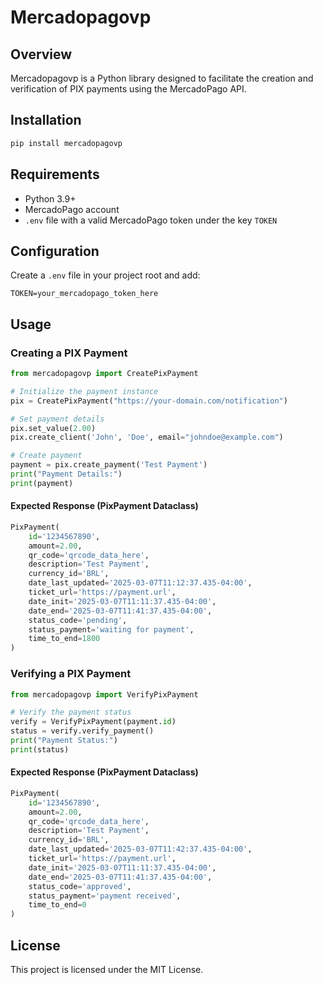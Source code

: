 
# Mercadopagovp

## Overview

Mercadopagovp is a Python library designed to facilitate the creation and verification of PIX payments using the MercadoPago API.

## Installation

```sh
pip install mercadopagovp
```

## Requirements

* Python 3.9+
* MercadoPago account
* `.env` file with a valid MercadoPago token under the key `TOKEN`

## Configuration

Create a `.env` file in your project root and add:

```
TOKEN=your_mercadopago_token_here
```

## Usage

### Creating a PIX Payment

```python
from mercadopagovp import CreatePixPayment

# Initialize the payment instance
pix = CreatePixPayment("https://your-domain.com/notification")

# Set payment details
pix.set_value(2.00)
pix.create_client('John', 'Doe', email="johndoe@example.com")

# Create payment
payment = pix.create_payment('Test Payment')
print("Payment Details:")
print(payment)
```

#### Expected Response (PixPayment Dataclass)

```python
PixPayment(
    id='1234567890',
    amount=2.00,
    qr_code='qrcode_data_here',
    description='Test Payment',
    currency_id='BRL',
    date_last_updated='2025-03-07T11:12:37.435-04:00',
    ticket_url='https://payment.url',
    date_init='2025-03-07T11:11:37.435-04:00',
    date_end='2025-03-07T11:41:37.435-04:00',
    status_code='pending',
    status_payment='waiting for payment',
    time_to_end=1800
)
```

### Verifying a PIX Payment

```python
from mercadopagovp import VerifyPixPayment

# Verify the payment status
verify = VerifyPixPayment(payment.id)
status = verify.verify_payment()
print("Payment Status:")
print(status)
```

#### Expected Response (PixPayment Dataclass)

```python
PixPayment(
    id='1234567890',
    amount=2.00,
    qr_code='qrcode_data_here',
    description='Test Payment',
    currency_id='BRL',
    date_last_updated='2025-03-07T11:42:37.435-04:00',
    ticket_url='https://payment.url',
    date_init='2025-03-07T11:11:37.435-04:00',
    date_end='2025-03-07T11:41:37.435-04:00',
    status_code='approved',
    status_payment='payment received',
    time_to_end=0
)
```

## License

This project is licensed under the MIT License.
